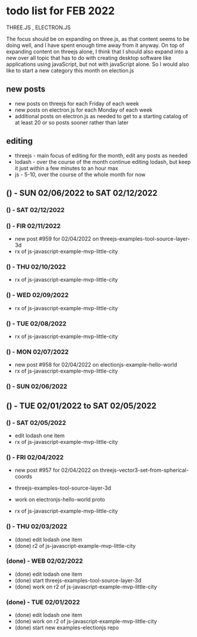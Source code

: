 # todo list for FEB 2022

THREE.JS , ELECTRON.JS

The focus should be on expanding on three.js, as that content seems to be doing well, and I have spent enough time away from it anyway. On top of expanding content on threejs alone, I think that I should also expand into a new over all topic that has to do with creating desktop software like applications using javaScript, but not with javaScript alone. So I would also like to start a new category this month on election.js


## new posts
* new posts on threejs for each Friday of each week
* new posts on electron.js for each Monday of each week
* additional posts on electron.js as needed to get to a starting catalog of at least 20 or so posts sooner rather than later

## editing 
* threejs - main focus of editing for the month, edit any posts as needed
* lodash -  over the course of the month continue editing lodash, but keep it just within a few minutes to an hour max
* js - 5-10, over the course of the whole month for now


<!-- ////////// //////////
    WEEK 2
/////////////// ///////-->
## () - SUN 02/06/2022 to  SAT 02/12/2022

### () - SAT 02/12/2022

### () - FIR 02/11/2022
* new post #959 for 02/04/2022 on threejs-examples-tool-source-layer-3d
* rx of js-javascript-example-mvp-little-city

### () - THU 02/10/2022
* rx of js-javascript-example-mvp-little-city

### () - WED 02/09/2022
* rx of js-javascript-example-mvp-little-city

### () - TUE 02/08/2022
* rx of js-javascript-example-mvp-little-city

### () - MON 02/07/2022
* new post #958 for 02/04/2022 on electionjs-example-hello-world
* rx of js-javascript-example-mvp-little-city

### () - SUN 02/06/2022

<!-- ////////// //////////
    WEEK 1
/////////////// ///////-->
## () - TUE 02/01/2022 to  SAT 02/05/2022

### () - SAT 02/05/2022
* edit lodash one item
* rx of js-javascript-example-mvp-little-city

### () - FRI 02/04/2022

* new post #957 for 02/04/2022 on threejs-vector3-set-from-spherical-coords

* threejs-examples-tool-source-layer-3d
* work on electronjs-hello-world proto
* rx of js-javascript-example-mvp-little-city

### () - THU 02/03/2022
* (done) edit lodash one item
* (done) r2 of js-javascript-example-mvp-little-city

### (done) - WEB 02/02/2022
* (done) edit lodash one item
* (done) start threejs-examples-tool-source-layer-3d
* (done) work on r2 of js-javascript-example-mvp-little-city

### (done) - TUE 02/01/2022
* (done) edit lodash one item
* (done) work on r2 of js-javascript-example-mvp-little-city
* (done) start new examples-electionjs repo


